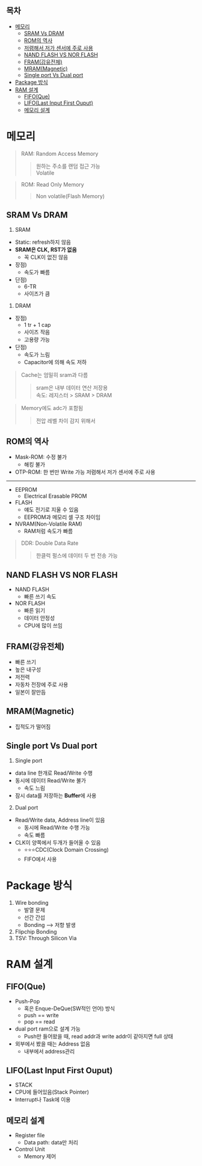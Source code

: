 ## 목차
- [메모리](#메모리)
	- [SRAM Vs DRAM](#sram-vs-dram)
	- [ROM의 역사](#rom의-역사)
	- [저렴해서 저가 센서에 주로 사용](#저렴해서-저가-센서에-주로-사용)
	- [NAND FLASH VS NOR FLASH](#nand-flash-vs-nor-flash)
	- [FRAM(강유전체)](#fram강유전체)
	- [MRAM(Magnetic)](#mrammagnetic)
	- [Single port Vs Dual port](#single-port-vs-dual-port)
- [Package 방식](#package-방식)
- [RAM 설계](#ram-설계)
	- [FIFO(Que)](#fifoque)
	- [LIFO(Last Input First Ouput)](#lifolast-input-first-ouput)
	- [메모리 설계](#메모리-설계)

# 메모리
> RAM: Random Access Memory
> > 원하는 주소를 랜덤 접근 가능<br>
> > Volatile

> ROM: Read Only Memory
> > Non volatile(Flash Memory)

## SRAM Vs DRAM
1. SRAM
- Static: refresh하지 않음
- **SRAM은 CLK, RST가 없음**
  - 꼭 CLK이 없진 않음
- 장점)
  - 속도가 빠름
- 단점)
  - 6-TR
  - 사이즈가 큼
1. DRAM
- 장점)
  - 1 tr + 1 cap
  - 사이즈 작음
  - 고용량 가능
- 단점)
  - 속도가 느림
  - Capacitor에 의해 속도 저하

> Cache는 엄밀히 sram과 다름
> > sram은 내부 데이터 연산 저장용<br>
> 속도: 레지스터 > SRAM > DRAM

> Memory에도 adc가 포함됨
> > 전압 레벨 차이 감지 위해서

## ROM의 역사
- Mask-ROM: 수정 불가
  - 해킹 불가
- OTP-ROM: 한 번만 Write 가능
저렴해서 저가 센서에 주로 사용
---
- EEPROM
  - Electrical Erasable PROM
- FLASH
  - 얘도 전기로 지울 수 있음
  - EEPROM과 메모리 셀 구조 차이임
- NVRAM(Non-Volatile RAM)
  - RAM처럼 속도가 빠름

> DDR: Double Data Rate
> > 한클럭 펄스에 데이터 두 번 전송 가능

## NAND FLASH VS NOR FLASH
- NAND FLASH
  - 빠른 쓰기 속도
- NOR FLASH
  - 빠른 읽기
  - 데이터 안정성
  - CPU에 많이 쓰임

## FRAM(강유전체)
- 빠른 쓰기
- 높은 내구성
- 저전력
- 자동차 전장에 주로 사용
- 일본이 잘만듬

## MRAM(Magnetic)
- 집적도가 떨어짐

## Single port Vs Dual port
1. Single port
- data line 한개로 Read/Write 수행
- 동시에 데이터 Read/Write 불가
  - 속도 느림
- 잠시 data를 저장하는 **Buffer**에 사용
2. Dual port
- Read/Write data, Address line이 있음
  - 동시에 Read/Write 수행 가능
  - 속도 빠름
- CLK이 양쪽에서 두개가 들어올 수 있음
  - ⭐⭐⭐CDC(Clock Domain Crossing)
  - FIFO에서 사용

# Package 방식
1. Wire bonding
   - 발열 문제
   - 선간 간섭
   - Bonding --> 저항 발생
2. Flipchip Bonding
3. TSV: Through Silicon Via

# RAM 설계

## FIFO(Que)
- Push-Pop
  - 혹은 Enque-DeQue(SW적인 언어) 방식
  - push == write
  - pop == read
- dual port ram으로 설계 가능
  - Push만 들어왔을 때, read addr과 write addr이 같아지면 full 상태
- 외부에서 봤을 때는 Address 없음
  - 내부에서 address관리

## LIFO(Last Input First Ouput)
- STACK
- CPU에 들어있음(Stack Pointer)
- Interrupt나 Task에 이용

## 메모리 설계
- Register file
  - Data path: data만 처리
- Control Unit
  - Memory 제어